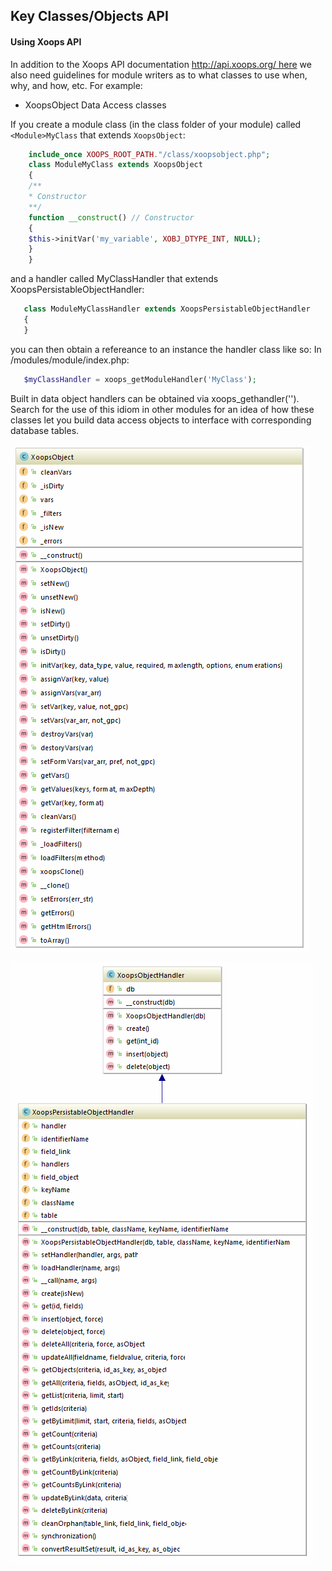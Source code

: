 ## Key Classes/Objects API

#### Using Xoops API
In addition to the Xoops API documentation http://api.xoops.org/ here we also need guidelines for module writers as to what classes to use when, why, and how, etc. For example:
   * XoopsObject Data Access classes

If you create a module class (in the class folder of your module) called ```<Module>MyClass``` that extends ```XoopsObject```:
```php
    include_once XOOPS_ROOT_PATH."/class/xoopsobject.php";
    class ModuleMyClass extends XoopsObject
    {
    /**
    * Constructor
    **/
    function __construct() // Constructor
    {
    $this->initVar('my_variable', XOBJ_DTYPE_INT, NULL);
    }
    }
```
and a handler called <Module>MyClassHandler that extends XoopsPersistableObjectHandler:
```php
   class ModuleMyClassHandler extends XoopsPersistableObjectHandler
   {
   }
```
you can then obtain a refereance to an instance the handler class like so:
In /modules/module/index.php:
```php
   $myClassHandler = xoops_getModuleHandler('MyClass');
   ```

Built in data object handlers can be obtained via xoops_gethandler('<class>').
Search for the use of this idiom in other modules for an idea of how these classes let you build data access objects to interface with corresponding database tables.

![](../assets/ClassUML/XoopsObject.png)

![](../assets/ClassUML/XoopsPersistableObjectHandler.png)
